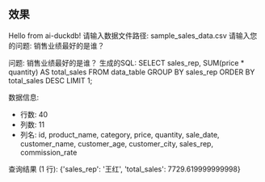 
## 效果
Hello from ai-duckdb!
请输入数据文件路径: sample_sales_data.csv
请输入您的问题: 销售业绩最好的是谁？

问题: 销售业绩最好的是谁？
生成的SQL: SELECT
  sales_rep,
  SUM(price * quantity) AS total_sales
FROM data_table
GROUP BY
  sales_rep
ORDER BY
  total_sales DESC
LIMIT 1;

数据信息:
- 行数: 40
- 列数: 11
- 列名: id, product_name, category, price, quantity, sale_date, customer_name, customer_age, customer_city, sales_rep, commission_rate

查询结果 (1 行):
{'sales_rep': '王红', 'total_sales': 7729.619999999998}
